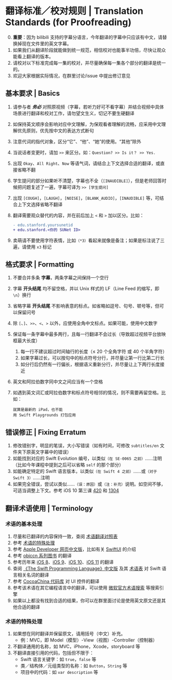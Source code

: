 # 翻译标准／校对规则 | Translation Standards (for Proofreading)

0. **重要**：因为 bilibili 支持的字幕分语言，今年翻译的字幕中只应该有中文，请替换掉现在文件里的英文字幕。
1. 如果我们从翻译阶段就能做到统一规范，相信校对也能事半功倍，尽快让观众能看上翻译的版本。
2. 请校对以下标准完成每一集的校对，并尽量确保每一集各个部分的翻译是统一的。
3. 欢迎大家根据实际情况，在群里讨论/issue 中提出修订意见

## 基本要求 | Basics

1. 请参与者 ***务必*** 对照原视频（字幕，若听力好可不看字幕）并结合视频中具体场景进行翻译和校对工作，请勿望文生义，切记不要生硬翻译
2. 如保持英文顺序会影响对应中文理解，为保观看者理解的流畅，应采用中文理解优先原则，优先按中文的表达方式断句
3. 注意代词的指代对象，区分“它”、“他”、“她”的使用。“其他”除外
4. 当说话者变更时，请加 `>>` 来区分。如：`Question? >> Is it？ >> Yes.`
5. 出现 `Okay`、`All Right`、`Now` 等语气词，请结合上下文选择合适的翻译，或直接省略不翻
6. 学生提问的部分如果听不清楚，字幕也不全（`[INAUDIBLE]`），但是老师回答时候把问题复述了一遍，字幕可译为 `>> [学生提问]`
7. 出现 `[COUGH]`，`[LAUGH]`，`[NOISE]`，`[BLANK_AUDIO]`，`[INAUDIBLE]` 等，可结合上下文选择省略不翻译
8. 翻译需要观众替代的内容，并在前后加上 `<` 和 `>` 加以区分。比如：

    ```diff
    - edu.stanford.yoursunetid
    + edu.stanford.<你的 SUNet ID>
    ```

9. 卖萌请不要使用字符表情，比如`（*3）`看起来就像是备注；如果是标注说了三遍，请使用 `x3` 标记

## 格式要求 | Formatting

1. 不要合并多条 **字幕**，两条字幕之间保持一个空行
2. 字幕 **开头结尾** 均不留空格，并以 Unix 样式的 LF（Line Feed 的缩写，即 `\n`）换行
3. 省略字幕 **开头结尾** 不影响表意的标点。如省略如逗号、句号、顿号等，但可以保留问号
4. 除 `[`、`]`、`>>`、`<`、`>` 以外，应使用全角中文标点。如果可能，使用中文数字
5. 保证每一条字幕中最多两行，且每一行翻译不会过长（导致超过视频平台放映框最大长度）
    1. 每一行不建议超过时间轴行的长度（≤ 20 个全角字符 或 40 个半角字符）
    2. 如果字幕过长，可以按句中的标点符号分行，并尽量让第一行比第二行长
    3. 如分行后仍然有一行偏长，根据语义重新分行，并尽量让上下两行长度接近
6. 英文和阿拉伯数字同中文之间应当有一个空格
7. 如遇到英文词汇或阿拉伯数字和标点符号相邻的情况，则不需要再留空格。比如：

    ```srt
    就算是最新的 iPad，也不能
    用 Swift Playgrounds 打包应用
    ```

## 错误修正 | Fixing Erratum

1. 修改错别字，明显的笔误，大小写错误（如有时间，可修改 `subtitles/en` 文件夹下原英文字幕中的错误）
2. 如能找到对应的 Swift Evolution 编号，以类似`（在 SE-0065 之前）`……注明（比如今年课程中提到之后可以省略 `self` 的那个部分）
3. 如能确定特定的 Swift 语言版本，以类似`（在 Swift 4 之前）`……或`（对于 Swift 3）`……注明
4. 如果完全错误，尝试以类似……`（误：原因）`或`（注：补充）`说明。如空间不够，可适当调整上下文。参考 iOS 10 第三课 [420](https://github.com/Apollonyan/Developing-iOS-10-Apps-with-Swift/blob/master/subtitles/3.%20More%20Swift%20and%20the%20Foundation%20Framework.srt#L2100) 和 [1304](https://github.com/Apollonyan/Developing-iOS-10-Apps-with-Swift/blob/master/subtitles/3.%20More%20Swift%20and%20the%20Foundation%20Framework.srt#L6521)

## 翻译术语使用 | Terminology

### 术语的基本处理

1. 尽量和已翻译的内容保持一致，查阅 [术语翻译对照表](https://docs.qq.com/sheet/DVnBxdUdKcUh0dldE?c=B9A0B0)
2. 参考 [术语的特殊处理](#术语的特殊处理)
3. 参考 [Apple Developer 网页中文版](https://developer.apple.com/cn/)，比如有关 [SwiftUI](https://developer.apple.com/cn/xcode/swiftui/) 的介绍
4. 参考 [objccn 系列图书](https://objccn.io/products/) 的翻译
5. 参考历年来 [iOS 8](https://github.com/X140Yu/Developing_iOS_8_Apps_With_Swift)、[iOS 9](https://github.com/SwiftGGTeam/Developing-iOS-9-Apps-with-Swift)、[iOS 10](https://github.com/Apollonyan/Developing-iOS-10-Apps-with-Swift)、[iOS 11](https://github.com/Apollonyan/Developing-iOS-11-Apps-with-Swift) 的翻译
6. 查阅 [《The Swift Programming Language》中文版](https://swiftgg.gitbook.io/swift/) 及其 [术语表](https://github.com/SwiftGGTeam/the-swift-programming-language-in-chinese#%E6%9C%AF%E8%AF%AD%E8%A1%A8) 对 Swift 语言相关名词的翻译
7. 参考 [CocoaChina 代码库](http://code.cocoachina.com/) 对 UI 控件的翻译
8. 参考该术语在其它编程语言中的翻译，可以使用 [微软官方术语搜索](https://www.microsoft.com/Language/zh-cn/Search.aspx) 等搜索引擎
9. 如果以上都没有找到合适的结果，你可以在群里面讨论是使用英文原文还是其他合适的翻译

### 术语的特殊处理

1. 如果想在同时翻译并保留原文，请用括号（中文）补充。
    - 例：MVC，即 Model（模型）-View（视图）-Controller（控制器）
2. 不翻译通用的名称，如 MVC，iPhone，Xcode，storyboard 等
3. 不翻译直接引用的代码，包括但不限于：
    - Swift 语言关键字：如 `true`，`false` 等
    - 类／结构体／元组类型的名称：如 `Button`，`String` 等
    - 项目中的代码：如 `var description` 等
